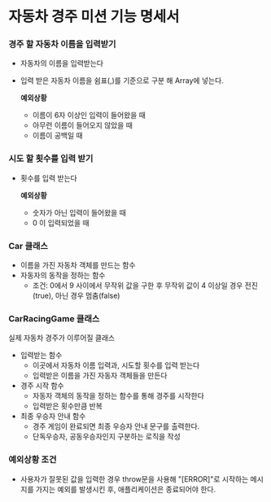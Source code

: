 # 자동차 경주 미션 기능 명세서

### 경주 할 자동차 이름을 입력받기
- 자동차의 이름을 입력받는다
- 입력 받은 자동차 이름을 쉼표(,)를 기준으로 구분 해 Array에 넣는다.
    
    **예외상황**
    - 이름이 6자 이상인 입력이 들어왔을 때
    - 아무런 이름이 들어오지 않았을 때
    - 이름이 공백일 때
    

### 시도 할 횟수를 입력 받기
- 횟수를 입력 받는다

    **예외상황**
    - 숫자가 아닌 입력이 들어왔을 때
    - 0 이 입력되었을 때

### Car 클래스
- 이름을 가진 자동차 객체를 만드는 함수
- 자동자의 동작을 정하는 함수
    - 조건: 0에서 9 사이에서 무작위 값을 구한 후 무작위 값이 4 이상일 경우 전진(true), 아닌 경우 멈춤(false)

### CarRacingGame 클래스
실제 자동차 경주가 이루어질 클래스
- 입력받는 함수
    - 이곳에서 자동차 이름 입력과, 시도할 횟수를 입력 받는다
    - 입력받은 이름을 가진 자동자 객체들을 만든다
- 경주 시작 함수
    - 자동자 객체의 동작을 정하는 함수를 통해 경주를 시작한다
    - 입력받은 횟수만큼 반복
- 최종 우승자 안내 함수
    - 경주 게임이 완료되면 최종 우승자 안내 문구를 출력한다.
    - 단독우승자, 공동우승자인지 구분하는 로직을 작성

### 예외상황 조건
- 사용자가 잘못된 값을 입력한 경우 throw문을 사용해 "[ERROR]"로 시작하는 메시지를 가지는 예외를 발생시킨 후, 애플리케이션은 종료되어야 한다.